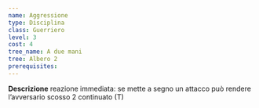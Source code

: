 ```yaml
---
name: Aggressione
type: Disciplina
class: Guerriero
level: 3
cost: 4
tree_name: A due mani
tree: Albero 2
prerequisites: 
---
```


**Descrizione**
reazione immediata: se mette a segno un attacco può rendere l’avversario
scosso 2 continuato (T)